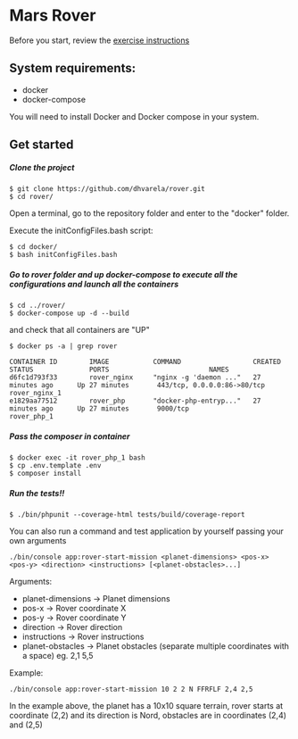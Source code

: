 # Mars Rover
Before you start, review the [exercise instructions](EXERCISE.md)
##  System requirements:
- docker
- docker-compose

You will need to install Docker and Docker compose in your system.

## Get started

##### Clone the project

    $ git clone https://github.com/dhvarela/rover.git
    $ cd rover/

Open a terminal, go to the repository folder and enter to the "docker" folder.

Execute the initConfigFiles.bash script:
```
$ cd docker/
$ bash initConfigFiles.bash
```
    
##### Go to rover folder and up docker-compose to execute all the configurations and launch all the containers

    $ cd ../rover/
    $ docker-compose up -d --build

and check that all containers are "UP"

    $ docker ps -a | grep rover


```
CONTAINER ID        IMAGE           COMMAND                  CREATED             STATUS              PORTS                         NAMES
d6fc1d793f33        rover_nginx     "nginx -g 'daemon ..."   27 minutes ago      Up 27 minutes       443/tcp, 0.0.0.0:86->80/tcp   rover_nginx_1
e1829aa77512        rover_php       "docker-php-entryp..."   27 minutes ago      Up 27 minutes       9000/tcp                      rover_php_1
```

##### Pass the composer in container

    $ docker exec -it rover_php_1 bash
    $ cp .env.template .env
    $ composer install
    
##### Run the tests!!

    $ ./bin/phpunit --coverage-html tests/build/coverage-report

You can also run a command and test application by yourself passing your own arguments

    ./bin/console app:rover-start-mission <planet-dimensions> <pos-x> <pos-y> <direction> <instructions> [<planet-obstacles>...]

Arguments:
- planet-dimensions -> Planet dimensions
- pos-x -> Rover coordinate X
- pos-y -> Rover coordinate Y
- direction -> Rover direction
- instructions -> Rover instructions
- planet-obstacles -> Planet obstacles (separate multiple coordinates with a space) eg. 2,1 5,5

    
Example:

    ./bin/console app:rover-start-mission 10 2 2 N FFRFLF 2,4 2,5

In the example above, the planet has a 10x10 square terrain, rover starts at coordinate (2,2) and its direction is Nord, obstacles are in coordinates (2,4) and (2,5)